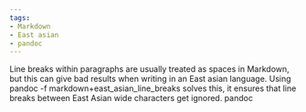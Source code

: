 ```yaml
---
tags:
- Markdown
- East asian
- pandoc
---
```


Line breaks within paragraphs are usually treated as spaces in Markdown,
but this can give bad results when writing in an East asian language.
Using pandoc -f markdown+east_asian_line_breaks solves this, it ensures
that line breaks between East Asian wide characters get ignored. pandoc

